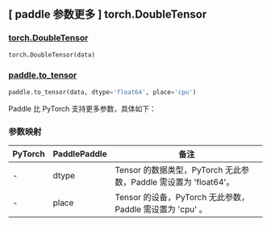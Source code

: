 ## [ paddle 参数更多 ] torch.DoubleTensor

### [torch.DoubleTensor](https://pytorch.org/docs/stable/tensors.html)

```python
torch.DoubleTensor(data)
```

### [paddle.to_tensor](https://www.paddlepaddle.org.cn/documentation/docs/zh/develop/api/paddle/to_tensor_cn.html#to-tensor)

```python
paddle.to_tensor(data, dtype='float64', place='cpu')
```

Paddle 比 PyTorch 支持更多参数，具体如下：

### 参数映射

| PyTorch | PaddlePaddle | 备注                                                        |
| ------- | ------------ | ----------------------------------------------------------- |
| -       | dtype        | Tensor 的数据类型，PyTorch 无此参数，Paddle 需设置为 'float64'。   |
| -       | place        | Tensor 的设备，PyTorch 无此参数，Paddle 需设置为 'cpu' 。         |
